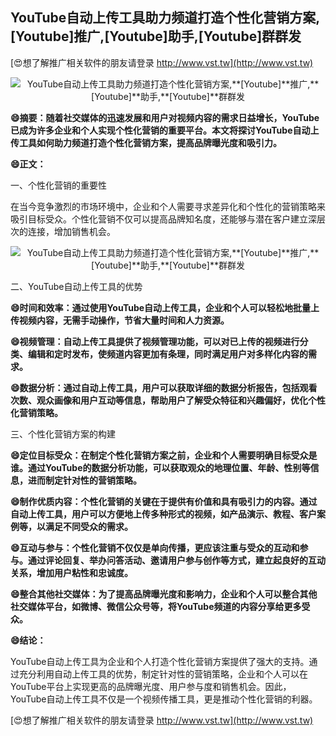 ## **YouTube自动上传工具助力频道打造个性化营销方案,**[Youtube]**推广,**[Youtube]**助手,**[Youtube]**群群发**

[😍想了解推广相关软件的朋友请登录 http://www.vst.tw](http://www.vst.tw)

 <center><img src="https://vst.tw/MP4/tuiguang/png/4.png" alt="YouTube自动上传工具助力频道打造个性化营销方案,**[Youtube]**推广,**[Youtube]**助手,**[Youtube]**群群发"></center>

**😄摘要：随着社交媒体的迅速发展和用户对视频内容的需求日益增长，YouTube已成为许多企业和个人实现个性化营销的重要平台。本文将探讨YouTube自动上传工具如何助力频道打造个性化营销方案，提高品牌曝光度和吸引力。**

**😄正文：**

一、个性化营销的重要性

在当今竞争激烈的市场环境中，企业和个人需要寻求差异化和个性化的营销策略来吸引目标受众。个性化营销不仅可以提高品牌知名度，还能够与潜在客户建立深层次的连接，增加销售机会。

 <center><img src="https://vst.tw/MP4/tuiguang/png/5.png" alt="YouTube自动上传工具助力频道打造个性化营销方案,**[Youtube]**推广,**[Youtube]**助手,**[Youtube]**群群发"></center>

二、YouTube自动上传工具的优势

**😄时间和效率：通过使用YouTube自动上传工具，企业和个人可以轻松地批量上传视频内容，无需手动操作，节省大量时间和人力资源。**

**😄视频管理：自动上传工具提供了视频管理功能，可以对已上传的视频进行分类、编辑和定时发布，使频道内容更加有条理，同时满足用户对多样化内容的需求。**

**😄数据分析：通过自动上传工具，用户可以获取详细的数据分析报告，包括观看次数、观众画像和用户互动等信息，帮助用户了解受众特征和兴趣偏好，优化个性化营销策略。**

三、个性化营销方案的构建

**😄定位目标受众：在制定个性化营销方案之前，企业和个人需要明确目标受众是谁。通过YouTube的数据分析功能，可以获取观众的地理位置、年龄、性别等信息，进而制定针对性的营销策略。**

**😄制作优质内容：个性化营销的关键在于提供有价值和具有吸引力的内容。通过自动上传工具，用户可以方便地上传多种形式的视频，如产品演示、教程、客户案例等，以满足不同受众的需求。**

**😄互动与参与：个性化营销不仅仅是单向传播，更应该注重与受众的互动和参与。通过评论回复、举办问答活动、邀请用户参与创作等方式，建立起良好的互动关系，增加用户粘性和忠诚度。**

**😄整合其他社交媒体：为了提高品牌曝光度和影响力，企业和个人可以整合其他社交媒体平台，如微博、微信公众号等，将YouTube频道的内容分享给更多受众。**

**😄结论：**

YouTube自动上传工具为企业和个人打造个性化营销方案提供了强大的支持。通过充分利用自动上传工具的优势，制定针对性的营销策略，企业和个人可以在YouTube平台上实现更高的品牌曝光度、用户参与度和销售机会。因此，YouTube自动上传工具不仅是一个视频传播工具，更是推动个性化营销的利器。

[😍想了解推广相关软件的朋友请登录 http://www.vst.tw](http://www.vst.tw)



